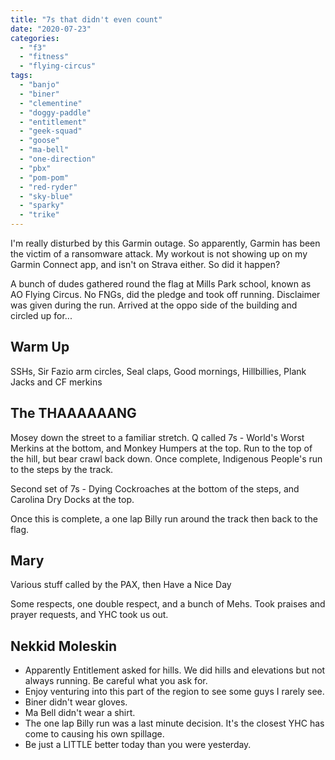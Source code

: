 ```yaml
---
title: "7s that didn't even count"
date: "2020-07-23"
categories: 
  - "f3"
  - "fitness"
  - "flying-circus"
tags: 
  - "banjo"
  - "biner"
  - "clementine"
  - "doggy-paddle"
  - "entitlement"
  - "geek-squad"
  - "goose"
  - "ma-bell"
  - "one-direction"
  - "pbx"
  - "pom-pom"
  - "red-ryder"
  - "sky-blue"
  - "sparky"
  - "trike"
---
```


I'm really disturbed by this Garmin outage. So apparently, Garmin has been the victim of a ransomware attack. My workout is not showing up on my Garmin Connect app, and isn't on Strava either. So did it happen?

A bunch of dudes gathered round the flag at Mills Park school, known as AO Flying Circus. No FNGs, did the pledge and took off running. Disclaimer was given during the run. Arrived at the oppo side of the building and circled up for...

## Warm Up

SSHs, Sir Fazio arm circles, Seal claps, Good mornings, Hillbillies, Plank Jacks and CF merkins

## The THAAAAAANG

Mosey down the street to a familiar stretch. Q called 7s - World's Worst Merkins at the bottom, and Monkey Humpers at the top. Run to the top of the hill, but bear crawl back down. Once complete, Indigenous People's run to the steps by the track.

Second set of 7s - Dying Cockroaches at the bottom of the steps, and Carolina Dry Docks at the top.

Once this is complete, a one lap Billy run around the track then back to the flag.

## Mary

Various stuff called by the PAX, then Have a Nice Day

Some respects, one double respect, and a bunch of Mehs. Took praises and prayer requests, and YHC took us out.

## Nekkid Moleskin

- Apparently Entitlement asked for hills. We did hills and elevations but not always running. Be careful what you ask for.
- Enjoy venturing into this part of the region to see some guys I rarely see.
- Biner didn't wear gloves.
- Ma Bell didn't wear a shirt.
- The one lap Billy run was a last minute decision. It's the closest YHC has come to causing his own spillage.
- Be just a LITTLE better today than you were yesterday.
